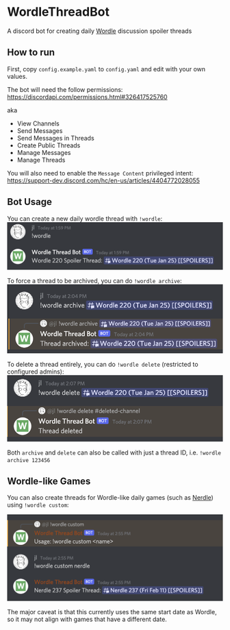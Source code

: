 # WordleThreadBot

A discord bot for creating daily [Wordle](https://www.powerlanguage.co.uk/wordle/) discussion spoiler threads

## How to run

First, copy `config.example.yaml` to `config.yaml` and edit with your own values.

The bot will need the follow permissions: https://discordapi.com/permissions.html#326417525760

aka

- View Channels
- Send Messages
- Send Messages in Threads
- Create Public Threads
- Manage Messages
- Manage Threads

You will also need to enable the `Message Content` privileged intent: https://support-dev.discord.com/hc/en-us/articles/4404772028055

## Bot Usage

You can create a new daily wordle thread with `!wordle`:
![new_thread.png](images/new_thread.png)

To force a thread to be archived, you can do `!wordle archive`:
![archive_thread.png](images/archive_thread.png)

To delete a thread entirely, you can do `!wordle delete` (restricted to configured admins):
![delete_thread.png](images/delete_thread.png)


Both `archive` and `delete` can also be called with just a thread ID, i.e. `!wordle archive 123456`

## Wordle-like Games

You can also create threads for Wordle-like daily games (such as [Nerdle](https://nerdlegame.com/)) using `!wordle custom`:

![custom_thread.png](images/custom_thread.png)

The major caveat is that this currently uses the same start date as Wordle, so it may not align with games that have a different date.
